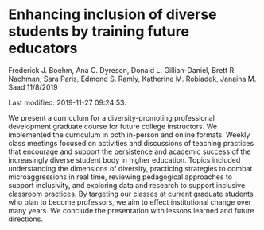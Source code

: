 Enhancing inclusion of diverse students by training future educators
================
Frederick J. Boehm, Ana C. Dyreson, Donald L. Gillian-Daniel, Brett R.
Nachman, Sara Paris, Edmond S. Ramly, Katherine M. Robiadek, Janaina M.
Saad
11/8/2019

Last modified: 2019-11-27 09:24:53.

We present a curriculum for a diversity-promoting professional
development graduate course for future college instructors. We
implemented the curriculum in both in-person and online formats. Weekly
class meetings focused on activities and discussions of teaching
practices that encourage and support the persistence and academic
success of the increasingly diverse student body in higher education.
Topics included understanding the dimensions of diversity, practicing
strategies to combat microaggressions in real time, reviewing
pedagogical approaches to support inclusivity, and exploring data and
research to support inclusive classroom practices. By targeting our
classes at current graduate students who plan to become professors, we
aim to effect institutional change over many years. We conclude the
presentation with lessons learned and future directions.

